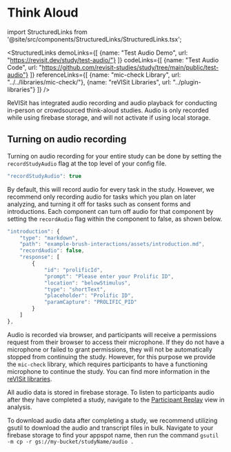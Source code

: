 # Think Aloud

import StructuredLinks from '@site/src/components/StructuredLinks/StructuredLinks.tsx';

<StructuredLinks
    demoLinks={[
      {name: "Test Audio Demo", url: "https://revisit.dev/study/test-audio/"}
    ]}
    codeLinks={[
      {name: "Test Audio Code", url: "https://github.com/revisit-studies/study/tree/main/public/test-audio"}
    ]}
    referenceLinks={[
        {name: "mic-check Library", url: "../../libraries/mic-check/"},
        {name: "reVISit Libraries", url: "../plugin-libraries"}
    ]}
/>

ReVISit has integrated audio recording and audio playback for conducting in-person or crowdsourced think-aloud studies. Audio is only recorded while using firebase storage, and will not activate if using local storage. 

## Turning on audio recording 

Turning on audio recording for your entire study can be done by setting the `recordStudyAudio` flag at the top level of your config file.
```ts
"recordStudyAudio": true
```

By default, this will record audio for every task in the study. However, we recommend only recording audio for tasks which you plan on later analyzing, and turning it off for tasks such as consent forms and introductions. Each component can turn off audio for that component by setting the `recordAudio` flag within the component to false, as shown below. 

```ts
"introduction": {
    "type": "markdown",
    "path": "example-brush-interactions/assets/introduction.md",
    "recordAudio": false,
    "response": [
        {
            "id": "prolificId",
            "prompt": "Please enter your Prolific ID",
            "location": "belowStimulus",
            "type": "shortText",
            "placeholder": "Prolific ID",
            "paramCapture": "PROLIFIC_PID"
        }
    ]
},
```

Audio is recorded via browser, and participants will receive a permissions request from their browser to access their microphone. If they do not have a microphone or failed to grant permissions, they will not be automatically stopped from continuing the study. However, for this purpose we provide the `mic-check` library, which requires participants to have a functioning microphone to continue the study. You can find more information in the [reVISit libraries](./plugin-libraries.md).

All audio data is stored in firebase storage. To listen to participants audio after they have completed a study, navigate to the [Participant Replay](../analysis/participant-replay.md) view in analysis. 

To download audio data after completing a study, we recommend utilizing gsutil to download the audio and transcript files in bulk. Navigate to your firebase storage to find your appspot name, then run the command `gsutil -m cp -r gs://my-bucket/studyName/audio .`

